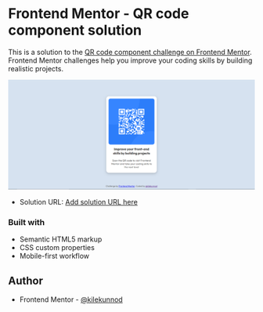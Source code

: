 # Frontend Mentor - QR code component solution

This is a solution to the [QR code component challenge on Frontend Mentor](https://www.frontendmentor.io/challenges/qr-code-component-iux_sIO_H). Frontend Mentor challenges help you improve your coding skills by building realistic projects. 


![](solution.png)


- Solution URL: [Add solution URL here](kilekunnod/kilekunnod.github.io)


### Built with

- Semantic HTML5 markup
- CSS custom properties
- Mobile-first workflow

## Author

- Frontend Mentor - [@kilekunnod](https://www.frontendmentor.io/profile/kilekunnod)

